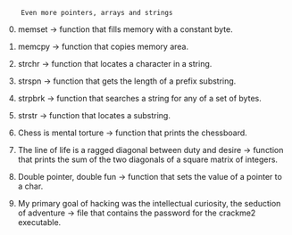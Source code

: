 		Even more pointers, arrays and strings

0. memset -> function that fills memory with a constant byte.

1. memcpy ->  function that copies memory area.

2. strchr -> function that locates a character in a string.

3. strspn -> function that gets the length of a prefix substring.

4. strpbrk -> function that searches a string for any of a set of bytes.

5. strstr -> function that locates a substring.

6. Chess is mental torture -> function that prints the chessboard.

7. The line of life is a ragged diagonal between duty and desire -> function that prints the sum of the two diagonals of a square matrix of integers.

8. Double pointer, double fun -> function that sets the value of a pointer to a char.

9. My primary goal of hacking was the intellectual curiosity, the seduction of adventure -> file that contains the password for the crackme2 executable.
